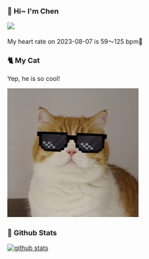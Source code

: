 ### 👋 Hi~ I'm Chen 

![](https://komarev.com/ghpvc/?username=z1cheng&style=flat)

My heart rate on 2023-08-07 is 59～125 bpm💖

### 🐈 My Cat
Yep, he is so cool!

<img src="/images/mycat.jpg" width="300px" />

### 🧐 Github Stats
[![github stats](https://github-readme-stats.vercel.app/api?username=z1cheng&show_icons=true&theme=default)](https://github.com/anuraghazra/github-readme-stats)

